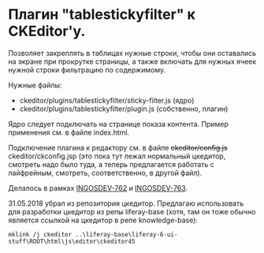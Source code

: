# Плагин "tablestickyfilter" к CKEditor'у.

Позволяет закреплять в таблицах нужные строки, чтобы они оставались на экране при прокрутке страницы, а также включать для нужных ячеек нужной строки фильтрацию по содержимому.

Нужные файлы:

* ckeditor/plugins/tablestickyfilter/sticky-filter.js (ядро)
* ckeditor/plugins/tablestickyfilter/plugin.js (собственно, плагин)

Ядро следует подключать на странице показа контента. Пример применения см. в файле index.html.

Подключение плагина к редактору см. в файле ~~ckeditor/config.js~~ ckeditor/ckconfig.jsp (это пока тут лежал нормальный цкедитор, смотреть надо было туда, а теперь предлагается работать с лайфрейным, смотреть, соответственно, в другой файл).

Делалось в рамках [INGOSDEV-762](https://emdev-limited.atlassian.net/browse/INGOSDEV-762) и [INGOSDEV-763](https://emdev-limited.atlassian.net/browse/INGOSDEV-763).

31.05.2018 убрал из репозитория цкедитор. Предлагаю использовать для разработки цкедитор из репы liferay-base (хотя, там он тоже обычно является ссылкой на цкедитор в репе knowledge-base):

    mklink /j ckeditor ..\liferay-base\liferay-6-ui-stuff\ROOT\html\js\editor\ckeditor45
